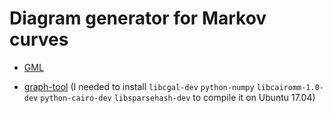 # Diagram generator for Markov curves

* [GML](https://en.wikipedia.org/wiki/Graph_Modelling_Language)

* [graph-tool](https://graph-tool.skewed.de/) (I needed to install `libcgal-dev` `python-numpy` `libcairomm-1.0-dev` `python-cairo-dev` `libsparsehash-dev` to compile it on Ubuntu 17.04)
